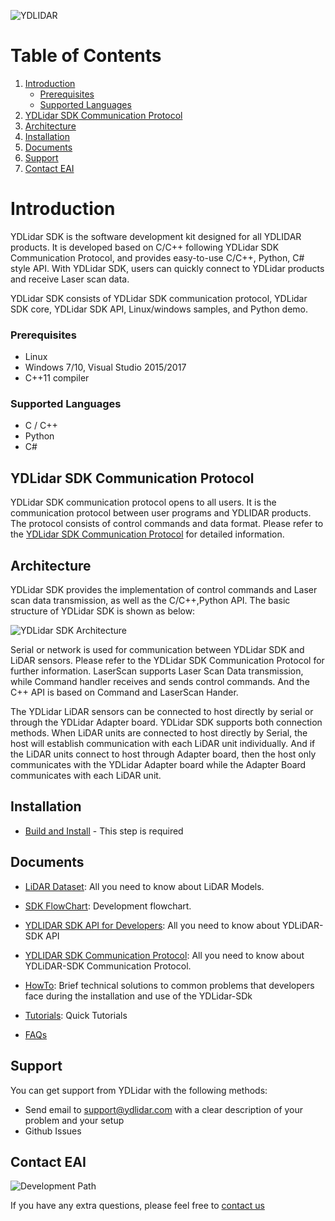 ![YDLIDAR](doc/images/YDLidar.jpg  "YDLIDAR")

# Table of Contents

1. [Introduction](#introduction)
    - [Prerequisites](#prerequisites)
    - [Supported Languages](#supported-languages)
2. [YDLidar SDK Communication Protocol](#ydlidar-sdk-communication-protocol)
3. [Architecture](#architecture)
4. [Installation](#installation)
5. [Documents](#documents)
6. [Support](#support)
7. [Contact EAI](#contact-eai)

# Introduction

YDLidar SDK is the software development kit designed for all YDLIDAR products. It is developed based on C/C++ following YDLidar SDK Communication Protocol, and provides easy-to-use C/C++, Python, C# style API. With YDLidar SDK, users can quickly connect to YDLidar products and receive Laser scan data.

YDLidar SDK consists of YDLidar SDK communication protocol, YDLidar SDK core, YDLidar SDK API, Linux/windows samples, and Python demo.

### Prerequisites
* Linux
* Windows 7/10, Visual Studio 2015/2017
* C++11 compiler

### Supported Languages
* C / C++
* Python
* C#

## YDLidar SDK Communication Protocol
YDLidar SDK communication protocol opens to all users. It is the communication protocol between user programs and YDLIDAR products. The protocol consists of control commands and data format. Please refer to the [YDLidar SDK Communication Protocol](doc/YDLidar-SDK-Communication-Protocol.md) for detailed information.

## Architecture

YDLidar SDK provides the implementation of control commands and Laser scan data transmission, as well as the C/C++,Python API. The basic structure of YDLidar SDK is shown as below:

![YDLidar SDK Architecture](doc/images/sdk_architecture.png)

 Serial or network is used for communication between YDLidar SDK and LiDAR sensors. Please refer to the YDLidar SDK Communication Protocol for further information. LaserScan supports Laser Scan Data transmission, while Command handler receives and sends control commands. And the C++ API is based on Command and LaserScan Hander.

The YDLidar LiDAR sensors can be connected to host directly by serial or through the YDLidar Adapter board. YDLidar SDK supports both connection methods. When LiDAR units are connected to host directly by Serial, the host will establish communication with each LiDAR unit individually. And if the LiDAR units connect to host through Adapter board, then the host only communicates with the YDLidar Adapter board while the Adapter Board communicates with each LiDAR unit.

## Installation

* [Build and Install](doc/howto/how_to_build_and_install.md) - This step is required

## Documents
* [LiDAR Dataset](doc/Dataset.md): All you need to know about LiDAR Models.

* [SDK FlowChart](doc/Diagram.md): Development flowchart.

* [YDLIDAR SDK API for Developers](doc/YDLIDAR_SDK_API_for_Developers.md): All you need to know about YDLiDAR-SDK API

* [YDLIDAR SDK Communication Protocol](doc/YDLidar-SDK-Communication-Protocol.md): All you need to know about YDLiDAR-SDK Communication Protocol.

* [HowTo](doc/howto/README.md): Brief technical solutions to common problems that developers face during the installation and use of the YDLidar-SDk 

* [Tutorials](doc/Tutorials.md): Quick Tutorials

* [FAQs](doc/FAQs/README.md) 

## Support

You can get support from YDLidar with the following methods:
* Send email to support@ydlidar.com with a clear description of your problem and your setup
* Github Issues

## Contact EAI
![Development Path](doc/images/EAI.png)

If you have any extra questions, please feel free to [contact us](http://www.ydlidar.cn/cn/contact)
